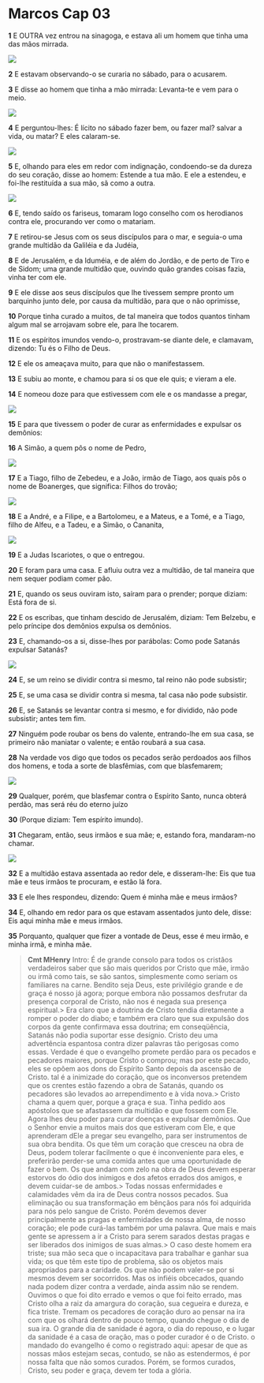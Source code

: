 # Marcos Cap 03

**1** 	E OUTRA vez entrou na sinagoga, e estava ali um homem que tinha uma das mãos mirrada.

![](../Images/SweetPublishing/40-12-8.jpg) 

**2** 	E estavam observando-o se curaria no sábado, para o acusarem.

**3** 	E disse ao homem que tinha a mão mirrada: Levanta-te e vem para o meio.

![](../Images/SweetPublishing/40-12-7.jpg) 

**4** 	E perguntou-lhes: É lícito no sábado fazer bem, ou fazer mal? salvar a vida, ou matar? E eles calaram-se.

![](../Images/SweetPublishing/40-12-6.jpg) 

**5** 	E, olhando para eles em redor com indignação, condoendo-se da dureza do seu coração, disse ao homem: Estende a tua mão. E ele a estendeu, e foi-lhe restituída a sua mão, sã como a outra.

![](../Images/SweetPublishing/40-12-9.jpg) 

**6** 	E, tendo saído os fariseus, tomaram logo conselho com os herodianos contra ele, procurando ver como o matariam.

**7** 	E retirou-se Jesus com os seus discípulos para o mar, e seguia-o uma grande multidão da Galiléia e da Judéia,

**8** 	E de Jerusalém, e da Iduméia, e de além do Jordão, e de perto de Tiro e de Sidom; uma grande multidão que, ouvindo quão grandes coisas fazia, vinha ter com ele.

**9** 	E ele disse aos seus discípulos que lhe tivessem sempre pronto um barquinho junto dele, por causa da multidão, para que o não oprimisse,

**10** 	Porque tinha curado a muitos, de tal maneira que todos quantos tinham algum mal se arrojavam sobre ele, para lhe tocarem.

**11** 	E os espíritos imundos vendo-o, prostravam-se diante dele, e clamavam, dizendo: Tu és o Filho de Deus.

**12** 	E ele os ameaçava muito, para que não o manifestassem.

**13** 	E subiu ao monte, e chamou para si os que ele quis; e vieram a ele.

**14** 	E nomeou doze para que estivessem com ele e os mandasse a pregar,

![](../Images/SweetPublishing/40-10-4.jpg) 

**15** 	E para que tivessem o poder de curar as enfermidades e expulsar os demônios:

**16** 	A Simão, a quem pôs o nome de Pedro,

![](../Images/SweetPublishing/40-10-1.jpg) 

**17** 	E a Tiago, filho de Zebedeu, e a João, irmão de Tiago, aos quais pôs o nome de Boanerges, que significa: Filhos do trovão;

![](../Images/SweetPublishing/40-10-2.jpg) 

**18** 	E a André, e a Filipe, e a Bartolomeu, e a Mateus, e a Tomé, e a Tiago, filho de Alfeu, e a Tadeu, e a Simão, o Cananita,

![](../Images/SweetPublishing/40-10-3.jpg) 

**19** 	E a Judas Iscariotes, o que o entregou.

**20** 	E foram para uma casa. E afluiu outra vez a multidão, de tal maneira que nem sequer podiam comer pão.

**21** 	E, quando os seus ouviram isto, saíram para o prender; porque diziam: Está fora de si.

**22** 	E os escribas, que tinham descido de Jerusalém, diziam: Tem Belzebu, e pelo príncipe dos demônios expulsa os demônios.

**23** 	E, chamando-os a si, disse-lhes por parábolas: Como pode Satanás expulsar Satanás?

![](../Images/SweetPublishing/40-12-11.jpg) 

**24** 	E, se um reino se dividir contra si mesmo, tal reino não pode subsistir;

**25** 	E, se uma casa se dividir contra si mesma, tal casa não pode subsistir.

**26** 	E, se Satanás se levantar contra si mesmo, e for dividido, não pode subsistir; antes tem fim.

**27** 	Ninguém pode roubar os bens do valente, entrando-lhe em sua casa, se primeiro não maniatar o valente; e então roubará a sua casa.

**28** 	Na verdade vos digo que todos os pecados serão perdoados aos filhos dos homens, e toda a sorte de blasfêmias, com que blasfemarem;

![](../Images/SweetPublishing/40-12-12.jpg) 

**29** 	Qualquer, porém, que blasfemar contra o Espírito Santo, nunca obterá perdão, mas será réu do eterno juízo

**30** 	(Porque diziam: Tem espírito imundo).

**31** 	Chegaram, então, seus irmãos e sua mãe; e, estando fora, mandaram-no chamar.

![](../Images/SweetPublishing/41-3-1.jpg) 

**32** 	E a multidão estava assentada ao redor dele, e disseram-lhe: Eis que tua mãe e teus irmãos te procuram, e estão lá fora.

**33** 	E ele lhes respondeu, dizendo: Quem é minha mãe e meus irmãos?

**34** 	E, olhando em redor para os que estavam assentados junto dele, disse: Eis aqui minha mãe e meus irmãos.

**35** 	Porquanto, qualquer que fizer a vontade de Deus, esse é meu irmão, e minha irmã, e minha mãe.


> **Cmt MHenry** Intro: É de grande consolo para todos os cristãos verdadeiros saber que são mais queridos por Cristo que mãe, irmão ou irmã como tais, se são santos, simplesmente como seriam os familiares na carne. Bendito seja Deus, este privilégio grande e de graça é nosso já agora; porque embora não possamos desfrutar da presença corporal de Cristo, não nos é negada sua presença espiritual.> Era claro que a doutrina de Cristo tendia diretamente a romper o poder do diabo; e também era claro que sua expulsão dos corpos da gente confirmava essa doutrina; em conseqüência, Satanás não podia suportar esse desígnio. Cristo deu uma advertência espantosa contra dizer palavras tão perigosas como essas. Verdade é que o evangelho promete perdão para os pecados e pecadores maiores, porque Cristo o comprou; mas por este pecado, eles se opõem aos dons do Espírito Santo depois da ascensão de Cristo. tal é a inimizade do coração, que os inconversos pretendem que os crentes estão fazendo a obra de Satanás, quando os pecadores são levados ao arrependimento e à vida nova.> Cristo chama a quem quer, porque a graça e sua. Tinha pedido aos apóstolos que se afastassem da multidão e que fossem com Ele. Agora lhes deu poder para curar doenças e expulsar demônios. Que o Senhor envie a muitos mais dos que estiveram com Ele, e que aprenderam dEle a pregar seu evangelho, para ser instrumentos de sua obra bendita. Os que têm um coração que cresceu na obra de Deus, podem tolerar facilmente o que é inconveniente para eles, e preferirão perder-se uma comida antes que uma oportunidade de fazer o bem. Os que andam com zelo na obra de Deus devem esperar estorvos do ódio dos inimigos e dos afetos errados dos amigos, e devem cuidar-se de ambos.> Todas nossas enfermidades e calamidades vêm da ira de Deus contra nossos pecados. Sua eliminação ou sua transformação em bênçãos para nós foi adquirida para nós pelo sangue de Cristo. Porém devemos dever principalmente as pragas e enfermidades de nossa alma, de nosso coração; ele pode curá-las também por uma palavra. Que mais e mais gente se apressem a ir a Cristo para serem sarados destas pragas e ser liberados dos inimigos de suas almas.> O caso deste homem era triste; sua mão seca que o incapacitava para trabalhar e ganhar sua vida; os que têm este tipo de problema, são os objetos mais apropriados para a caridade. Os que não podem valer-se por si mesmos devem ser socorridos. Mas os infiéis obcecados, quando nada podem dizer contra a verdade, ainda assim não se rendem. Ouvimos o que foi dito errado e vemos o que foi feito errado, mas Cristo olha a raiz da amargura do coração, sua cegueira e dureza, e fica triste. Tremam os pecadores de coração duro ao pensar na ira com que os olhará dentro de pouco tempo, quando chegue o dia de sua ira. O grande dia de sanidade é agora, o dia do repouso, e o lugar da sanidade é a casa de oração, mas o poder curador é o de Cristo. o mandado do evangelho é como o registrado aqui: apesar de que as nossas mãos estejam secas, contudo, se não as estendermos, é por nossa falta que não somos curados. Porém, se formos curados, Cristo, seu poder e graça, devem ter toda a glória.